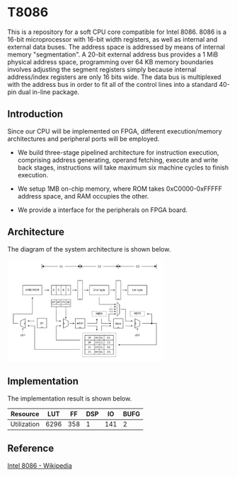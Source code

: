 # T8086

This is a repository for a soft CPU core compatible for Intel 8086. 8086 is a 16-bit microprocessor with 16-bit width registers, as well as internal and external data buses. The address space is addressed by means of internal memory "segmentation". A 20-bit external address bus provides a 1 MiB physical address space, programming over 64 KB memory boundaries involves adjusting the segment registers simply because internal address/index registers are only 16 bits wide. The data bus is multiplexed with the address bus in order to fit all of the control lines into a standard 40-pin dual in-line package.



## Introduction

Since our CPU will be implemented on FPGA, different execution/memory architectures and peripheral ports will be employed.

- We build three-stage pipelined architecture for instruction execution, comprising address generating, operand fetching, execute and write back stages, instructions will take maximum six machine cycles to finish execution.

- We setup 1MB on-chip memory, where ROM takes 0xC0000-0xFFFFF address space, and RAM occupies the other.

- We provide a interface for the peripherals on FPGA board.

## Architecture

The diagram of the system architecture is shown below.

<img src="asset/arch.png" alt="arch" style="width:70%;" />



## Implementation

The implementation result is shown below.

| Resource    | LUT   | FF    | DSP   | IO    | BUFG  |
| ----------- | ----- | ----- | ----- | ----- | ----- |
| Utilization | 6296  | 358   | 1     | 141   | 2     |



## Reference

[Intel 8086 - Wikipedia](https://en.wikipedia.org/wiki/Intel_8086#Background)
